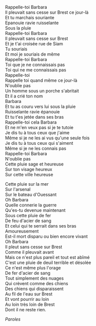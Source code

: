 Rappelle-toi Barbara     
Il pleuvait sans cesse sur Brest ce jour-là     
Et tu marchais souriante     
Epanouie ravie ruisselante     
Sous la pluie     
Rappelle-toi Barbara     
Il pleuvait sans cesse sur Brest     
Et je t'ai croisée rue de Siam     
Tu souriais     
Et moi je souriais de même     
Rappelle-toi Barbara     
Toi que je ne connaissais pas     
Toi qui ne me connaissais pas     
Rappelle-toi     
Rappelle toi quand même ce jour-là     
N'oublie pas     
Un homme sous un porche s'abritait     
Et il a crié ton nom     
Barbara     
Et tu as couru vers lui sous la pluie     
Ruisselante ravie épanouie     
Et tu t'es jetée dans ses bras     
Rappelle-toi cela Barbara     
Et ne m'en veux pas si je te tutoie     
Je dis tu à tous ceux que j'aime     
Même si je ne les ai vus qu'une seule fois     
Je dis tu à tous ceux qui s'aiment     
Même si je ne les connais pas     
Rappelle-toi Barbara     
N'oublie pas     
Cette pluie sage et heureuse     
Sur ton visage heureux     
Sur cette ville heureuse     
     	
     
Cette pluie sur la mer     
Sur l'arsenal     
Sur le bateau d'Ouessant     
Oh Barbara     
Quelle connerie la guerre     
Qu'es-tu devenue maintenant     
Sous cette pluie de fer     
De feu d'acier de sang     
Et celui qui te serrait dans ses bras     
Amoureusement     
Est-il mort disparu ou bien encore vivant     
Oh Barbara     
Il pleut sans cesse sur Brest     
Comme il pleuvait avant     
Mais ce n'est plus pareil et tout est abîmé     
C'est une pluie de deuil terrible et désolée     
Ce n'est même plus l'orage     
De fer d'acier de sang     
Tout simplement des nuages     
Qui crèvent comme des chiens     
Des chiens qui disparaissent     
Au fil de l'eau sur Brest     
Et vont pourrir au loin     
Au loin très loin de Brest     
Dont il ne reste rien.     

_Paroles_
